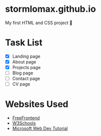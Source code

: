 # stormlomax.github.io

My first HTML and CSS project :star_struck:

# Task List
- [x] Landing page
- [x] About page
- [x] Projects page
- [ ] Blog page
- [ ] Contact page
- [ ] CV page

# Websites Used
- [FreeFrontend](https://freefrontend.com/)
- [W3Schools](https://www.w3schools.com/)
- [Microsoft Web Dev Tutorial](https://learn.microsoft.com/en-us/training/modules/get-started-with-web-development/)
